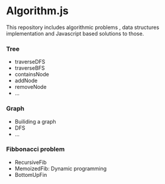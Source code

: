 # Algorithm.js

This repository includes algorithmic problems , data structures implementation and Javascript based solutions to those.

### Tree
  * traverseDFS
  * traverseBFS
  * containsNode
  * addNode
  * removeNode
  * ...
  
### Graph
  * Builiding a graph 
  * DFS
  * ...
  
### Fibbonacci problem
  * RecursiveFib
  * MemoizedFib: Dynamic programming
  * BottomUpFin


